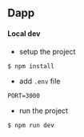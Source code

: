 ## Dapp

#### Local dev

* setup the project

`$ npm install`

* add `.env` file

```dotenv
PORT=3000
```

* run the project

`$ npm run dev`
